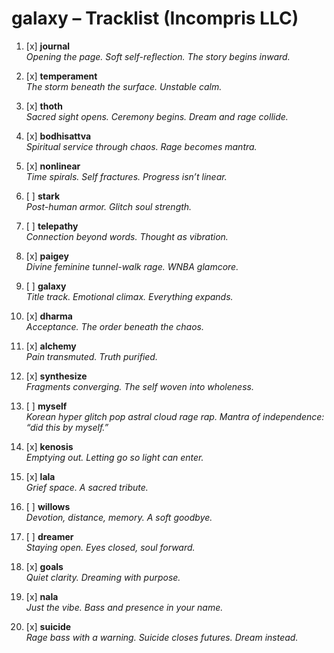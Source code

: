 # galaxy – Tracklist (Incompris LLC)

1. [x] **journal**  
   _Opening the page. Soft self-reflection. The story begins inward._

2. [x] **temperament**  
   _The storm beneath the surface. Unstable calm._

3. [x] **thoth**  
   _Sacred sight opens. Ceremony begins. Dream and rage collide._

4. [x] **bodhisattva**  
   _Spiritual service through chaos. Rage becomes mantra._

5. [x] **nonlinear**  
   _Time spirals. Self fractures. Progress isn’t linear._

6. [ ] **stark**  
   _Post-human armor. Glitch soul strength._

7. [ ] **telepathy**  
   _Connection beyond words. Thought as vibration._

8. [x] **paigey**  
   _Divine feminine tunnel-walk rage. WNBA glamcore._

9. [ ] **galaxy**  
   _Title track. Emotional climax. Everything expands._

10. [x] **dharma**  
    _Acceptance. The order beneath the chaos._

11. [x] **alchemy**  
    _Pain transmuted. Truth purified._

12. [x] **synthesize**  
    _Fragments converging. The self woven into wholeness._

13. [ ] **myself**  
    _Korean hyper glitch pop astral cloud rage rap. Mantra of independence: “did this by myself.”_

14. [x] **kenosis**  
    _Emptying out. Letting go so light can enter._

15. [x] **lala**  
    _Grief space. A sacred tribute._

16. [ ] **willows**  
    _Devotion, distance, memory. A soft goodbye._

17. [ ] **dreamer**  
    _Staying open. Eyes closed, soul forward._

18. [x] **goals**  
    _Quiet clarity. Dreaming with purpose._

19. [x] **nala**  
    _Just the vibe. Bass and presence in your name._

20. [x] **suicide**  
    _Rage bass with a warning. Suicide closes futures. Dream instead._
